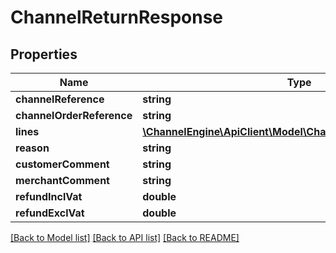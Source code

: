 # ChannelReturnResponse

## Properties
Name | Type | Description | Notes
------------ | ------------- | ------------- | -------------
**channelReference** | **string** |  | 
**channelOrderReference** | **string** |  | 
**lines** | [**\ChannelEngine\ApiClient\Model\ChannelReturnLineResponse[]**](ChannelReturnLineResponse.md) |  | 
**reason** | **string** |  | [optional] 
**customerComment** | **string** |  | [optional] 
**merchantComment** | **string** |  | [optional] 
**refundInclVat** | **double** |  | [optional] 
**refundExclVat** | **double** |  | [optional] 

[[Back to Model list]](../README.md#documentation-for-models) [[Back to API list]](../README.md#documentation-for-api-endpoints) [[Back to README]](../README.md)


